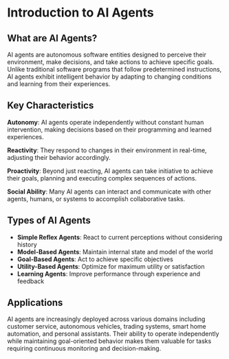 # Introduction to AI Agents

## What are AI Agents?

AI agents are autonomous software entities designed to perceive their environment, make decisions, and take actions to achieve specific goals. Unlike traditional software programs that follow predetermined instructions, AI agents exhibit intelligent behavior by adapting to changing conditions and learning from their experiences.

## Key Characteristics

**Autonomy**: AI agents operate independently without constant human intervention, making decisions based on their programming and learned experiences.

**Reactivity**: They respond to changes in their environment in real-time, adjusting their behavior accordingly.

**Proactivity**: Beyond just reacting, AI agents can take initiative to achieve their goals, planning and executing complex sequences of actions.

**Social Ability**: Many AI agents can interact and communicate with other agents, humans, or systems to accomplish collaborative tasks.

## Types of AI Agents

- **Simple Reflex Agents**: React to current perceptions without considering history
- **Model-Based Agents**: Maintain internal state and model of the world
- **Goal-Based Agents**: Act to achieve specific objectives
- **Utility-Based Agents**: Optimize for maximum utility or satisfaction
- **Learning Agents**: Improve performance through experience and feedback

## Applications

AI agents are increasingly deployed across various domains including customer service, autonomous vehicles, trading systems, smart home automation, and personal assistants. Their ability to operate independently while maintaining goal-oriented behavior makes them valuable for tasks requiring continuous monitoring and decision-making.
